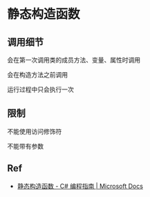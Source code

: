 # 静态构造函数

## 调用细节

会在第一次调用类的成员方法、变量、属性时调用

会在构造方法之前调用

运行过程中只会执行一次

## 限制

不能使用访问修饰符

不能带有参数

## Ref

* [静态构造函数 - C\# 编程指南 \| Microsoft Docs](https://docs.microsoft.com/zh-cn/dotnet/csharp/programming-guide/classes-and-structs/static-constructors)





